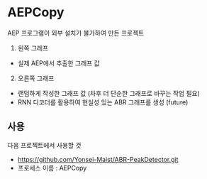 # AEPCopy

AEP 프로그램이 외부 설치가 불가하여 만든 프로젝트

1. 왼쪽 그래프
 - 실제 AEP에서 추출한 그래프 값
 
2. 오른쪽 그래프
 - 랜덤하게 작성한 그래프 값 (차후 더 단순한 그래프로 바꾸는 작업 필요)
 - RNN 디코더를 활용하여 현실성 있는 ABR 그래프를 생성 (future)
 
## 사용

다음 프로젝트에서 사용할 것
- https://github.com/Yonsei-Maist/ABR-PeakDetector.git
- 프로세스 이름 : AEPCopy
